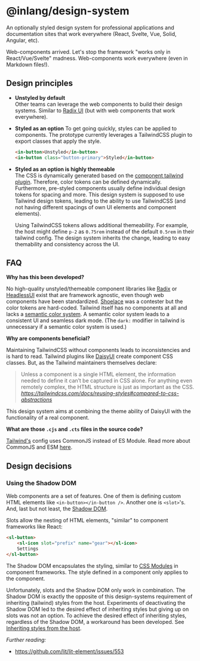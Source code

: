 # @inlang/design-system

An optionally styled design system for professional applications and documentation sites that work everywhere (React, Svelte, Vue, Solid, Angular, etc).

Web-components arrived. Let's stop the framework "works only in React/Vue/Svelte" madness. Web-components work everywhere (even in Markdown files!).


## Design principles

- **Unstyled by default**  
  Other teams can leverage the web components to build their design systems.
  Similar to [Radix UI](https://www.radix-ui.com/) (but with web components that work everywhere).

- **Styled as an option**
  To get going quickly, styles can be applied to components. The prototype currently
  leverages a TailwindCSS plugin to export classes that apply the style.

  ```html
  <in-button>Unstyled</in-button>
  <in-button class="button-primary">Styled</in-button>
  ```

- **Styled as an option is highly themeable**  
   The CSS is dynamically generated based on the [component tailwind plugin](./src/components/tailwindPlugin.cts). Therefore, color tokens can be defined dynamically. Furthermore,
  pre-styled components usually define individual design tokens for spacing and more. This design system is supposed to use Tailwind design tokens, leading to the ability to use
  TailwindCSS (and not having different spacings of own UI elements and component elements).

  Using TailwindCSS tokens allows additional themeability. For example, the host might define `p-2` as `0.75rem` instead of the default `0.5rem` in their tailwind config. The design system
  inherits the change, leading to easy themability and consistency across the UI.


## FAQ

**Why has this been developed?**

No high-quality unstyled/themeable component libraries like [Radix](https://www.radix-ui.com/) or [HeadlessUI](https://headlessui.com/) exist that are framework agnostic, even though web components have been standardized. [Shoelace](https://shoelace.style/) was a contester but the color tokens are hard-coded. Tailwind itself has no components at all and lacks a [semantic color system](https://m3.material.io/styles/color/overview). A semantic color system leads to a consistent UI and seamless dark mode. (The `dark:` modifier in tailwind is unnecessary
if a semantic color system is used.)

**Why are components beneficial?**

Maintaining TailwindCSS without components leads to inconsistencies and is hard to read.
Tailwind plugins like [DaisyUI](https://daisyui.com/) create component CSS classes. But,
as the Tailwind maintainers themselves declare:

> Unless a component is a single HTML element, the information needed to define it can’t be captured in CSS alone. For anything even remotely complex, the HTML structure is just as important as the CSS.  
> _https://tailwindcss.com/docs/reusing-styles#compared-to-css-abstractions_

This design system aims at combining the theme ability of DaisyUI with the functionality of a real component.

**What are those `.cjs` and `.cts` files in the source code?**

[Tailwind's](https://tailwindcss.com/) config uses CommonJS instead of ES Module. Read more about
CommonJS and ESM [here](https://dev.to/iggredible/what-the-heck-are-cjs-amd-umd-and-esm-ikm).

## Design decisions

### Using the Shadow DOM

Web components are a set of features. One of them is defining custom HTML elements like `<in-button></in-button />`. Another one is `<slot>`'s. And, last but not least, the [Shadow DOM](https://developer.mozilla.org/en-US/docs/Web/Web_Components/Using_shadow_DOM).

Slots allow the nesting of HTML elements, "similar" to component frameworks like React:

```html
<sl-button>
	<sl-icon slot="prefix" name="gear"></sl-icon>
	Settings
</sl-button>
```

The Shadow DOM encapsulates the styling, similar to [CSS Modules](https://vitejs.dev/guide/features.html#css-modules) in component frameworks. The style defined in a component only applies to the component.

Unfortunately, slots and the Shadow DOM only work in combination. The Shadow DOM is exactly the
opposite of this design-systems requirement of inheriting (tailwind) styles from the host. Experiments of deactivating the Shadow DOM led to the desired effect of inheriting styles but giving up on slots
was not an option. To achieve the desired effect of inheriting styles, regardless of the Shadow DOM, a workaround has been developed. See [Inheriting styles from the host](#inheriting-styles-from-the-host).

_Further reading:_

- https://github.com/lit/lit-element/issues/553

